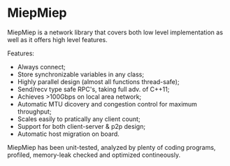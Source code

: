 # MiepMiep

MiepMiep is a network library that covers both low level implementation as
well as it offers high level features.

Features:
  - Always connect;
  - Store synchronizable variables in any class;
  - Highly parallel design (almost all functions thread-safe);
  - Send/recv type safe RPC's, taking full adv. of C++11;
  - Achieves >100Gbps on local area network;
  - Automatic MTU dicovery and congestion control for maximum throughput;
  - Scales easily to pratically any client count;
  - Support for both client-server & p2p design;
  - Automatic host migration on board.
  
  MiepMiep has been unit-tested, analyzed by plenty of coding programs, profiled, memory-leak checked
  and optimized contineously.
